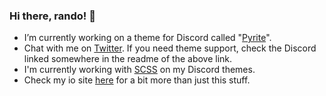 ### Hi there, rando! 👋

- I’m currently working on a theme for Discord called "[Pyrite](https://github.com/LeafyLuigi/discord-themes/tree/master/pyrite)".
- Chat with me on [Twitter](https://twitter.com/LeafyLuigi). If you need theme support, check the Discord linked somewhere in the readme of the above link.
- I'm currently working with [SCSS](https://sass-lang.com/documentation/syntax) on my Discord themes.
- Check my io site [here](https://leafyluigi.github.io) for a bit more than just this stuff.

